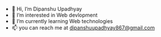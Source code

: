 - 👋 Hi, I’m Dipanshu Upadhyay
- 👀 I’m interested in Web devlopment
- 🌱 I’m currently learning Web technologies
- 📫 you can  reach me at dipanshuupadhyay867@gmail.com 

<!---
dipanshu867/dipanshu867 is a ✨ special ✨ repository because its `README.md` (this file) appears on your GitHub profile.
You can click the Preview link to take a look at your changes.
--->
